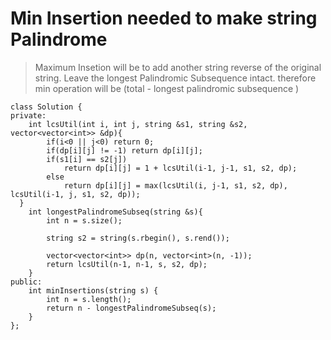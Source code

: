 # Min Insertion needed to make string Palindrome

> Maximum Insetion will be to add another string reverse of the original string.
> Leave the longest Palindromic Subsequence intact.
> therefore min operation will be (total - longest palindromic subsequence )

```
class Solution {
private:
    int lcsUtil(int i, int j, string &s1, string &s2, vector<vector<int>> &dp){
        if(i<0 || j<0) return 0;
        if(dp[i][j] != -1) return dp[i][j];
        if(s1[i] == s2[j])
            return dp[i][j] = 1 + lcsUtil(i-1, j-1, s1, s2, dp);
        else
            return dp[i][j] = max(lcsUtil(i, j-1, s1, s2, dp), lcsUtil(i-1, j, s1, s2, dp));
  }
    int longestPalindromeSubseq(string &s){
        int n = s.size();

        string s2 = string(s.rbegin(), s.rend());

        vector<vector<int>> dp(n, vector<int>(n, -1));
        return lcsUtil(n-1, n-1, s, s2, dp);
    }
public:
    int minInsertions(string s) {
        int n = s.length();
        return n - longestPalindromeSubseq(s);
    }
};
```
